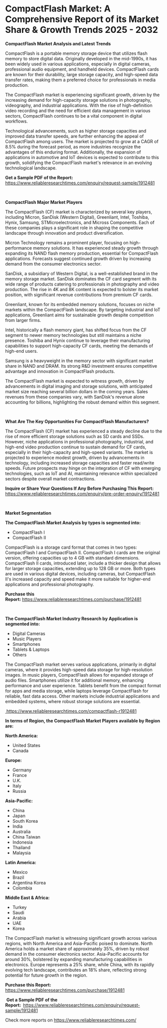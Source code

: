 <p><h1>CompactFlash Market: A Comprehensive Report of its Market Share & Growth Trends 2025 - 2032</h1></p><p><strong>CompactFlash Market Analysis and Latest Trends</strong></p>
<p><p>CompactFlash is a portable memory storage device that utilizes flash memory to store digital data. Originally developed in the mid-1990s, it has been widely used in various applications, especially in digital cameras, professional audio equipment, and handheld devices. CompactFlash cards are known for their durability, large storage capacity, and high-speed data transfer rates, making them a preferred choice for professionals in media production.</p><p>The CompactFlash market is experiencing significant growth, driven by the increasing demand for high-capacity storage solutions in photography, videography, and industrial applications. With the rise of high-definition video recording and the need for efficient data management in various sectors, CompactFlash continues to be a vital component in digital workflows.</p><p>Technological advancements, such as higher storage capacities and improved data transfer speeds, are further enhancing the appeal of CompactFlash among users. The market is projected to grow at a CAGR of 8.5% during the forecast period, as more industries recognize the advantages of this enduring format. Additionally, the expansion of applications in automotive and IoT devices is expected to contribute to this growth, solidifying the CompactFlash market's relevance in an evolving technological landscape.</p></p>
<p><strong>Get a Sample PDF of the Report:&nbsp;</strong> <a href="https://www.reliableresearchtimes.com/enquiry/request-sample/1912481?utm_campaign=3542&utm_medium=2&utm_source=Github&utm_content=ia&utm_term=06042025&utm_id=compactflash">https://www.reliableresearchtimes.com/enquiry/request-sample/1912481</a></p>
<p>&nbsp;</p>
<p><strong>CompactFlash Major Market Players</strong></p>
<p><p>The CompactFlash (CF) market is characterized by several key players, including Micron, SanDisk (Western Digital), Greenliant, Intel, Toshiba, Hynix, Samsung, STMicroelectronics, and Micross Components. Each of these companies plays a significant role in shaping the competitive landscape through innovation and product diversification.</p><p>Micron Technology remains a prominent player, focusing on high-performance memory solutions. It has experienced steady growth through expanding its NAND flash memory production, essential for CompactFlash applications. Forecasts suggest continued growth driven by increasing demand from the consumer electronics sector.</p><p>SanDisk, a subsidiary of Western Digital, is a well-established brand in the memory storage market. SanDisk dominates the CF card segment with its wide range of products catering to professionals in photography and video production. The rise in 4K and 8K content is expected to bolster its market position, with significant revenue contributions from premium CF cards.</p><p>Greenliant, known for its embedded memory solutions, focuses on niche markets within the CompactFlash landscape. By targeting industrial and IoT applications, Greenliant aims for sustainable growth despite competition from larger firms.</p><p>Intel, historically a flash memory giant, has shifted focus from the CF segment to newer memory technologies but still maintains a niche presence. Toshiba and Hynix continue to leverage their manufacturing capabilities to support high-capacity CF cards, meeting the demands of high-end users.</p><p>Samsung is a heavyweight in the memory sector with significant market share in NAND and DRAM. Its strong R&D investment ensures competitive advantage and innovation in CompactFlash products.</p><p>The CompactFlash market is expected to witness growth, driven by advancements in digital imaging and storage solutions, with anticipated market size reaching several billion dollars in the coming years. Sales revenues from these companies vary, with SanDisk's revenue alone accounting for billions, highlighting the robust demand within this segment.</p></p>
<p>&nbsp;</p>
<p><strong>What Are The Key Opportunities For CompactFlash Manufacturers?</strong></p>
<p><p>The CompactFlash (CF) market has experienced a steady decline due to the rise of more efficient storage solutions such as SD cards and SSDs. However, niche applications in professional photography, industrial, and high-end video production continue to sustain demand for CF cards, especially in their high-capacity and high-speed variants. The market is projected to experience modest growth, driven by advancements in technology, including increased storage capacities and faster read/write speeds. Future prospects may hinge on the integration of CF with emerging technologies, such as IoT and AI, maintaining relevance within specialized sectors despite overall market contractions.</p></p>
<p><strong>Inquire or Share Your Questions If Any Before Purchasing This Report:</strong> <a href="https://www.reliableresearchtimes.com/enquiry/pre-order-enquiry/1912481?utm_campaign=3542&utm_medium=2&utm_source=Github&utm_content=ia&utm_term=06042025&utm_id=compactflash">https://www.reliableresearchtimes.com/enquiry/pre-order-enquiry/1912481</a></p>
<p>&nbsp;</p>
<p><strong>Market Segmentation</strong></p>
<p><strong>The CompactFlash Market Analysis by types is segmented into:</strong></p>
<p><ul><li>CompactFlash I</li><li>CompactFlash II</li></ul></p>
<p><p>CompactFlash is a storage card format that comes in two types: CompactFlash I and CompactFlash II. CompactFlash I cards are the original version, offering capacities up to 4 GB with standard dimensions. CompactFlash II cards, introduced later, include a thicker design that allows for larger storage capacities, extending up to 128 GB or more. Both types are used in various digital devices, including cameras, but CompactFlash II's increased capacity and speed make it more suitable for higher-end applications and professional photography.</p></p>
<p><strong>Purchase this Report:&nbsp;</strong><a href="https://www.reliableresearchtimes.com/purchase/1912481?utm_campaign=3542&utm_medium=2&utm_source=Github&utm_content=ia&utm_term=06042025&utm_id=compactflash">https://www.reliableresearchtimes.com/purchase/1912481</a></p>
<p>&nbsp;</p>
<p><strong>The CompactFlash Market Industry Research by Application is segmented into:</strong></p>
<p><ul><li>Digital Cameras</li><li>Music Players</li><li>Smartphones</li><li>Tablets & Laptops</li><li>Others</li></ul></p>
<p><p>The CompactFlash market serves various applications, primarily in digital cameras, where it provides high-speed data storage for high-resolution images. In music players, CompactFlash allows for expanded storage of audio files. Smartphones utilize it for additional memory, enhancing performance and user experience. Tablets benefit from the compact format for apps and media storage, while laptops leverage CompactFlash for reliable, fast data access. Other markets include industrial applications and embedded systems, where robust storage solutions are essential.</p></p>
<p><a href="https://www.reliableresearchtimes.com/compactflash-r1912481?utm_campaign=3542&utm_medium=2&utm_source=Github&utm_content=ia&utm_term=06042025&utm_id=compactflash">&nbsp;https://www.reliableresearchtimes.com/compactflash-r1912481</a></p>
<p><strong>In terms of Region, the CompactFlash Market Players available by Region are:</strong></p>
<p>
    <p> <strong> North America: </strong>
        <ul>
            <li>United States</li>
            <li>Canada</li>
        </ul>
        </p> 
    <p> <strong> Europe: </strong>
        <ul>
            <li>Germany</li>
            <li>France</li>
            <li>U.K.</li>
            <li>Italy</li>
            <li>Russia</li>
        </ul>
        </p> 
    <p> <strong> Asia-Pacific: </strong>
        <ul>
            <li>China</li>
            <li>Japan</li>
            <li>South Korea</li>
            <li>India</li>
            <li>Australia</li>
            <li>China Taiwan</li>
            <li>Indonesia</li>
            <li>Thailand</li>
            <li>Malaysia</li>
        </ul>
        </p> 
    <p> <strong> Latin America: </strong>
        <ul>
            <li>Mexico</li>
            <li>Brazil</li>
            <li>Argentina Korea</li>
            <li>Colombia</li>
        </ul>
        </p> 
    <p> <strong> Middle East & Africa: </strong>
        <ul>
            <li>Turkey</li>
            <li>Saudi</li>
            <li>Arabia</li>
            <li>UAE</li>
            <li>Korea</li>
        </ul>
    </p>
    </p>
<p><p>The CompactFlash market is witnessing significant growth across various regions, with North America and Asia-Pacific poised to dominate. North America holds a market share of approximately 35%, driven by robust demand in the consumer electronics sector. Asia-Pacific accounts for around 30%, bolstered by expanding manufacturing capabilities in electronics. Europe represents a 25% share, while China, with its rapidly evolving tech landscape, contributes an 18% share, reflecting strong potential for future growth in the region.</p></p>
<p><strong>Purchase this Report: </strong><a href="https://www.reliableresearchtimes.com/purchase/1912481?utm_campaign=3542&utm_medium=2&utm_source=Github&utm_content=ia&utm_term=06042025&utm_id=compactflash">https://www.reliableresearchtimes.com/purchase/1912481</a></p>
<p>&nbsp;<strong>Get a Sample PDF of the Report:&nbsp;&nbsp;</strong><a href="https://www.reliableresearchtimes.com/enquiry/request-sample/1912481?utm_campaign=3542&utm_medium=2&utm_source=Github&utm_content=ia&utm_term=06042025&utm_id=compactflash">https://www.reliableresearchtimes.com/enquiry/request-sample/1912481</a></p>
<p><strong></strong></p>
<p>Check more reports on <a href="https://www.reliableresearchtimes.com/?utm_campaign=3542&utm_medium=2&utm_source=Github&utm_content=ia&utm_term=06042025&utm_id=compactflash">https://www.reliableresearchtimes.com/</a></p>